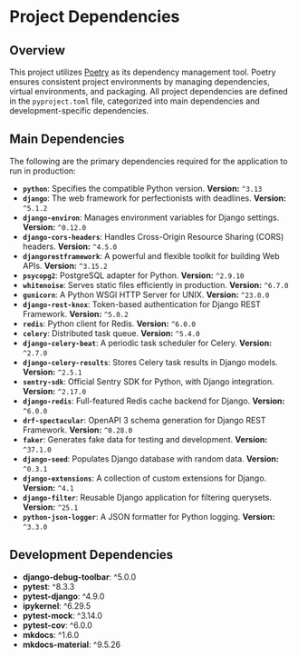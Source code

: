 # Project Dependencies

## Overview

This project utilizes [Poetry](https://python-poetry.org/) as its dependency management tool. Poetry ensures consistent project environments by managing dependencies, virtual environments, and packaging. All project dependencies are defined in the `pyproject.toml` file, categorized into main dependencies and development-specific dependencies.

## Main Dependencies

The following are the primary dependencies required for the application to run in production:

*   **`python`**: Specifies the compatible Python version. **Version:** `^3.13`
*   **`django`**: The web framework for perfectionists with deadlines. **Version:** `^5.1.2`
*   **`django-environ`**: Manages environment variables for Django settings. **Version:** `^0.12.0`
*   **`django-cors-headers`**: Handles Cross-Origin Resource Sharing (CORS) headers. **Version:** `^4.5.0`
*   **`djangorestframework`**: A powerful and flexible toolkit for building Web APIs. **Version:** `^3.15.2`
*   **`psycopg2`**: PostgreSQL adapter for Python. **Version:** `^2.9.10`
*   **`whitenoise`**: Serves static files efficiently in production. **Version:** `^6.7.0`
*   **`gunicorn`**: A Python WSGI HTTP Server for UNIX. **Version:** `^23.0.0`
*   **`django-rest-knox`**: Token-based authentication for Django REST Framework. **Version:** `^5.0.2`
*   **`redis`**: Python client for Redis. **Version:** `^6.0.0`
*   **`celery`**: Distributed task queue. **Version:** `^5.4.0`
*   **`django-celery-beat`**: A periodic task scheduler for Celery. **Version:** `^2.7.0`
*   **`django-celery-results`**: Stores Celery task results in Django models. **Version:** `^2.5.1`
*   **`sentry-sdk`**: Official Sentry SDK for Python, with Django integration. **Version:** `^2.17.0`
*   **`django-redis`**: Full-featured Redis cache backend for Django. **Version:** `^6.0.0`
*   **`drf-spectacular`**: OpenAPI 3 schema generation for Django REST Framework. **Version:** `^0.28.0`
*   **`faker`**: Generates fake data for testing and development. **Version:** `^37.1.0`
*   **`django-seed`**: Populates Django database with random data. **Version:** `^0.3.1`
*   **`django-extensions`**: A collection of custom extensions for Django. **Version:** `^4.1`
*   **`django-filter`**: Reusable Django application for filtering querysets. **Version:** `^25.1`
*   **`python-json-logger`**: A JSON formatter for Python logging. **Version:** `^3.3.0`


## Development Dependencies

- **django-debug-toolbar**: ^5.0.0
- **pytest**: ^8.3.3
- **pytest-django**: ^4.9.0
- **ipykernel**: ^6.29.5
- **pytest-mock**: ^3.14.0
- **pytest-cov**: ^6.0.0
- **mkdocs**: ^1.6.0
- **mkdocs-material**: ^9.5.26
